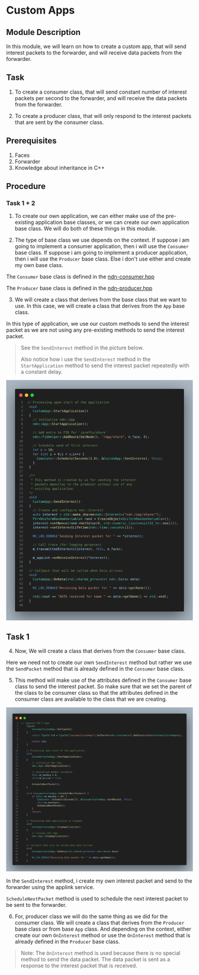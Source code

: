 # Custom Apps

## Module Description

In this module, we will learn on how to create a custom app, that will send interest packets to the forwarder, and will receive data packets from the forwarder.

## Task

1. To create a consumer class, that will send constant number of interest packets per second to the forwarder, and will receive the data packets from the forwarder.

2. To create a producer class, that will only respond to the interest packets that are sent by the consumer class.

## Prerequisites

1. Faces
2. Forwarder
3. Knowledge about inheritance in C++

## Procedure

### Task 1 + 2

1. To create our own application, we can either make use of the pre-existing application base classes, or we can create our own application base class. We will do both of these things in this module.

2. The type of base class we use depends on the context. If suppose i am going to implement a consumer application, then i will use the `Consumer` base class. If suppose i am going to implement a producer application, then i will use the `Producer` base class. Else i don't use either and create my own base class.

The `Consumer` base class is defined in the [ndn-consumer.hpp](https://github.com/named-data-ndnSIM/ndnSIM/blob/master/apps/ndn-consumer.hpp)

The `Producer` base class is defined in the [ndn-producer.hpp](https://github.com/named-data-ndnSIM/ndnSIM/blob/master/apps/ndn-producer.hpp)


3. We will create a class that derives from the base class that we want to use. In this case, we will create a class that derives from the `App` base class.


In this type of application, we use our custom methods to send the interest packet as we are not using any pre-existing methods to send the interest packet.

> See the `SendInterest` method in the picture below.
>
> Also notice how i use the `SendInterest` method in the `StartApplication` method to send the interest packet repeatedly with a constant delay.

![Alt text](./../applications/custom_pic_1.png)

## Task 1

4. Now, We will create a class that derives from the `Consumer` base class.

Here we need not to create our own `SendInterest` method but rather we use the `SendPacket` method that is already defined in the `Consumer` base class.

5. This method will make use of the attributes defined in the `Consumer` base class to send the interest packet. So make sure that we set the parent of the class to be consumer class so that the attributes defined in the consumer class are available to the class that we are creating.

![Alt text](./../applications/custom_pic_2.png)

In the `SendInterest` method, i create my own interest packet and send to the forwarder using the applink service.

`ScheduleNextPacket` method is used to schedule the next interest packet to be sent to the forwarder.

6. For, producer class we will do the same thing as we did for the consumer class. We will create a class that derives from the `Producer` base class or from base `App` class. And depending on the context, either create our own `OnInterest` method or use the `OnInterest` method that is already defined in the `Producer` base class. 

> Note: The `OnInterest` method is used because there is no special method to send the data packet. The data packet is sent as a response to the interest packet that is received.